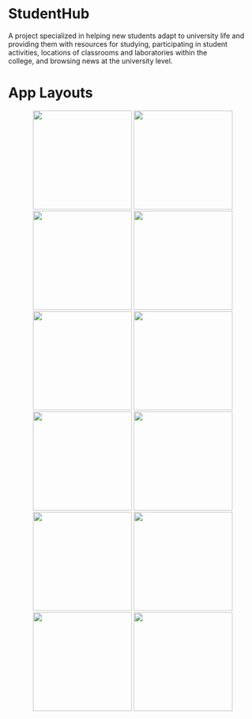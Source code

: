# StudentHub

   A project specialized in helping new students adapt to university life and providing them with resources for studying, participating in student activities, locations of classrooms and laboratories within the     
   college, and browsing news at the university level. 



# App Layouts

<p align="center">

 <img src="https://github.com/Student-Hub404/StudentHub/assets/93291446/4de17922-c7c5-407d-8726-2cbc80379175" width="200" />
 <img src="https://github.com/Student-Hub404/StudentHub/assets/93291446/9d20f0f8-dc81-4052-80d9-cb2d609af1ef" width="200" />
 <img src="https://github.com/Student-Hub404/StudentHub/assets/93291446/9db6ada4-59dc-4b7f-bdec-5f42084f80b2" width="200" />
 <img src="https://github.com/Student-Hub404/StudentHub/assets/93291446/bd4f134c-33ba-4648-b56a-7ab5e26bd3b8" width="200" />
 <img src="https://github.com/Student-Hub404/StudentHub/assets/93291446/011a5980-210d-49f3-a859-eb28b86806a9" width="200" />
 <img src="https://github.com/Student-Hub404/StudentHub/assets/93291446/ec567043-58d5-432f-8ce8-6fd5ed6e1a7f" width="200" />
 <img src="https://github.com/Student-Hub404/StudentHub/assets/93291446/337cb919-ec82-4705-bc7b-c230fcb70f02" width="200" />
 <img src="https://github.com/Student-Hub404/StudentHub/assets/93291446/9527a447-e3d4-4d07-b0b5-77f5d20040a6" width="200" />
 <img src="https://github.com/Student-Hub404/StudentHub/assets/93291446/7c0fde40-5b08-4a7f-b253-b7fa74c999e0" width="200" />
 <img src="https://github.com/Student-Hub404/StudentHub/assets/93291446/9564cece-d9a5-4ccf-b2d3-8860c39efce7" width="200" />
 <img src="https://github.com/Student-Hub404/StudentHub/assets/93291446/ca3693d6-7f25-4c01-9428-4611171f97db" width="200" />
 <img src="https://github.com/Student-Hub404/StudentHub/assets/93291446/0727b7d9-8c72-455a-934a-ac1f1e93484d" width="200" />

</p>



